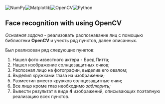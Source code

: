 ![NumPy](https://img.shields.io/badge/numpy-%23013243.svg?style=for-the-badge&logo=numpy&logoColor=white)![Matplotlib](https://img.shields.io/badge/Matplotlib-%23ffffff.svg?style=for-the-badge&logo=Matplotlib&logoColor=black)![OpenCV](https://img.shields.io/badge/opencv-%23white.svg?style=for-the-badge&logo=opencv&logoColor=white)![Python](https://img.shields.io/badge/python-3670A0?style=for-the-badge&logo=python&logoColor=ffdd54)

## Face recognition with using OpenCV

*Основная задача* - реализовать распознавание лиц с помощью библиотеки **OpenCV** и учесть ряд пунктов, далее описанных.

Был реализован ряд следующих пунктов:
1. Нашел фото известного актера - Бред Питта;
2. Нашел изображение солнцезащитных очков;
3. Распознал лицо на фотографии, выделив его овалом;
4. Выделил кружками глаза на изображении;
5. Разместил вместо кружков солнцезащитные очки;
6. Все лицо кроме глаз необходимо *заблюрить;*
7. Вывести результат в виде **4** изображений, описывающих поэтапную реализацию всех пунктов.
